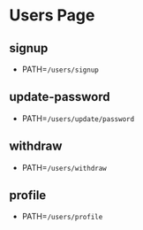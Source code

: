 # Users Page

## signup

- PATH=`/users/signup`

## update-password

- PATH=`/users/update/password`

## withdraw

- PATH=`/users/withdraw`

## profile

- PATH=`/users/profile`
